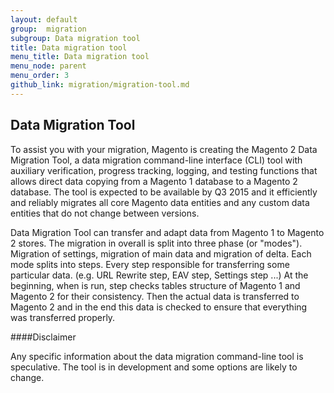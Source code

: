 ```yaml
---
layout: default
group:  migration
subgroup: Data migration tool
title: Data migration tool
menu_title: Data migration tool
menu_node: parent
menu_order: 3
github_link: migration/migration-tool.md
---
```


  
<h2>Data Migration Tool</h2>

To assist you with your migration, Magento is creating the Magento 2
Data Migration Tool, a data migration command-line interface (CLI) tool with auxiliary verification, progress tracking, logging, and testing functions that allows direct data copying from a Magento 1 database to a Magento 2 database. The tool is expected to be available by Q3 2015 and it efficiently and reliably migrates all core Magento data entities and any custom data entities that do not change between versions.

Data Migration Tool can transfer and adapt data from Magento 1 to Magento 2 stores. The migration in overall is split into three phase (or "modes"). Migration of settings, migration of main data and migration of delta. Each mode splits into steps. Every step responsible for transferring some particular data. (e.g. URL Rewrite step, EAV step, Settings step ...) At the beginning, when is run, step checks tables structure of Magento 1 and Magento 2 for their consistency. Then the actual data is transferred to Magento 2 and in the end this data is checked to ensure that everything was transferred properly.

####Disclaimer

Any specific information about the data migration command-line tool is speculative. The tool is in development and some options are likely to change.